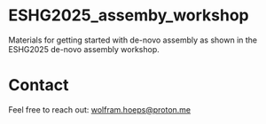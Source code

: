 # ESHG2025_assemby_workshop
Materials for getting started with de-novo assembly as shown in the ESHG2025 de-novo assembly workshop. 

# Contact

Feel free to reach out: wolfram.hoeps@proton.me